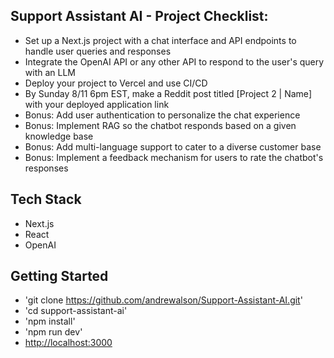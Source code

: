 ## Support Assistant AI - Project Checklist:

- Set up a Next.js project with a chat interface and API endpoints to handle user queries and responses
- Integrate the OpenAI API or any other API to respond to the user's query with an LLM
- Deploy your project to Vercel and use CI/CD
- By Sunday 8/11 6pm EST, make a Reddit post titled [Project 2 | Name] with your deployed application link
- Bonus: Add user authentication to personalize the chat experience
- Bonus: Implement RAG so the chatbot responds based on a given knowledge base
- Bonus: Add multi-language support to cater to a diverse customer base
- Bonus: Implement a feedback mechanism for users to rate the chatbot's responses

## Tech Stack

- Next.js
- React
- OpenAI

## Getting Started

- 'git clone https://github.com/andrewalson/Support-Assistant-AI.git'
- 'cd support-assistant-ai'
- 'npm install'
- 'npm run dev'
- [http://localhost:3000](http://localhost:3000)
